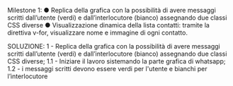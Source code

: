 Milestone 1:
    ● Replica della grafica con la possibilità di avere messaggi scritti dall’utente (verdi) e 
    dall’interlocutore (bianco) assegnando due classi CSS diverse
    ● Visualizzazione dinamica della lista contatti: tramite la direttiva v-for, visualizzare 
    nome e immagine di ogni contatto.

SOLUZIONE:
1 - Replica della grafica con la possibilità di avere messaggi scritti dall’utente (verdi) e dall’interlocutore (bianco) assegnando due classi CSS diverse;
    1.1 - Iniziare il lavoro sistemando la parte grafica di whatsapp;
    1.2 - i messaggi scritti devono essere verdi per l'utente e bianchi per l’interlocutore